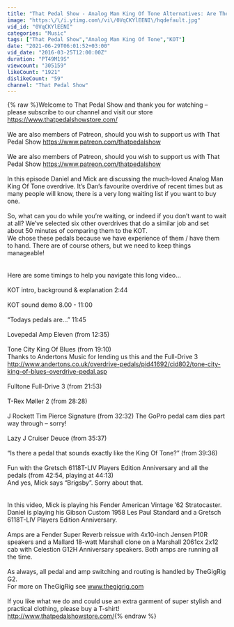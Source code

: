 ```yaml
---
title: "That Pedal Show - Analog Man King Of Tone Alternatives: Are There Any?"
image: "https:\/\/i.ytimg.com\/vi\/0VqCKYlEENI\/hqdefault.jpg"
vid_id: "0VqCKYlEENI"
categories: "Music"
tags: ["That Pedal Show","Analog Man King Of Tone","KOT"]
date: "2021-06-29T06:01:52+03:00"
vid_date: "2016-03-25T12:00:00Z"
duration: "PT49M19S"
viewcount: "305159"
likeCount: "1921"
dislikeCount: "59"
channel: "That Pedal Show"
---
```

{% raw %}Welcome to That Pedal Show and thank you for watching – please subscribe to our channel and visit our store <a rel="nofollow" target="blank" href="https://www.thatpedalshowstore.com/">https://www.thatpedalshowstore.com/</a><br /><br />We are also members of Patreon, should you wish to support us with That Pedal Show <a rel="nofollow" target="blank" href="https://www.patreon.com/thatpedalshow">https://www.patreon.com/thatpedalshow</a><br /><br />We are also members of Patreon, should you wish to support us with That Pedal Show <a rel="nofollow" target="blank" href="https://www.patreon.com/thatpedalshow">https://www.patreon.com/thatpedalshow</a><br /><br />In this episode Daniel and Mick are discussing the much-loved Analog Man King Of Tone overdrive. It’s Dan’s favourite overdrive of recent times but as many people will know, there is a very long waiting list if you want to buy one.<br /><br />So, what can you do while you’re waiting, or indeed if you don’t want to wait at all? We’ve selected six other overdrives that do a similar job and set about 50 minutes of comparing them to the KOT. <br />We chose these pedals because we have experience of them / have them to hand. There are of course others, but we need to keep things manageable! <br /><br /><br />Here are some timings to help you navigate this long video…<br /><br />KOT intro, background &amp; explanation 2:44<br /><br />KOT sound demo 8.00 - 11:00<br /><br />“Todays pedals are…” 11:45<br /><br />Lovepedal Amp Eleven (from 12:35)<br /><br />Tone City King Of Blues (from 19:10)<br />Thanks to Andertons Music for lending us this and the Full-Drive 3 <a rel="nofollow" target="blank" href="http://www.andertons.co.uk/overdrive-pedals/pid41692/cid802/tone-city-king-of-blues-overdrive-pedal.asp">http://www.andertons.co.uk/overdrive-pedals/pid41692/cid802/tone-city-king-of-blues-overdrive-pedal.asp</a><br /><br />Fulltone Full-Drive 3 (from 21:53)<br /><br />T-Rex Møller 2 (from 28:28)<br /><br />J Rockett Tim Pierce Signature (from 32:32) The GoPro pedal cam dies part way through – sorry! <br /><br />Lazy J Cruiser Deuce (from 35:37)<br /><br />“Is there a pedal that sounds exactly like the King Of Tone?” (from 39:36)<br /><br />Fun with the Gretsch 6118T-LIV Players Edition Anniversary and all the pedals (from 42:54, playing at 44:13)<br />And yes, Mick says “Brigsby”. Sorry about that. <br /><br /><br />In this video, Mick is playing his Fender American Vintage ’62 Stratocaster. Daniel is playing his Gibson Custom 1958 Les Paul Standard and a Gretsch 6118T-LIV Players Edition Anniversary.<br /><br />Amps are a Fender Super Reverb reissue with 4x10-inch Jensen P10R speakers and a Mallard 18-watt Marshall clone on a Marshall 2061cx 2x12 cab with Celestion G12H Anniversary speakers. Both amps are running all the time.<br /><br />As always, all pedal and amp switching and routing is handled by TheGigRig G2. <br />For more on TheGigRig see www.thegigrig.com<br /><br />If you like what we do and could use an extra garment of super stylish and practical clothing, please buy a T-shirt! <a rel="nofollow" target="blank" href="http://www.thatpedalshowstore.com/">http://www.thatpedalshowstore.com/</a>{% endraw %}
